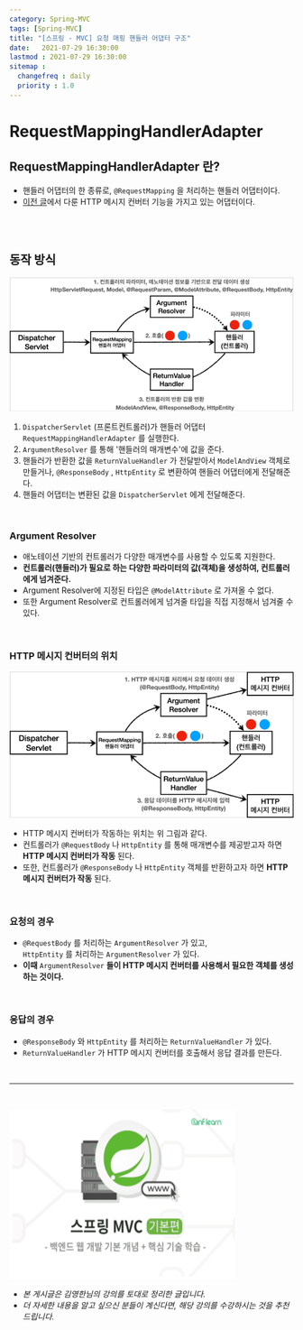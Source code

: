 ```yaml
---
category: Spring-MVC
tags: [Spring-MVC]
title: "[스프링 - MVC] 요청 매핑 핸들러 어댑터 구조"
date:   2021-07-29 16:30:00 
lastmod : 2021-07-29 16:30:00
sitemap :
  changefreq : daily
  priority : 1.0
---
```


# RequestMappingHandlerAdapter

## RequestMappingHandlerAdapter 란?

- 핸들러 어댑터의 한 종류로, `@RequestMapping` 을 처리하는 핸들러 어댑터이다.
- [이전 글](https://taegyunwoo.github.io/spring-mvc/SPRING_MVC_HTTPMessageConverter)에서 다룬 HTTP 메시지 컨버터 기능을 가지고 있는 어댑터이다.

<br><br>

## 동작 방식

![동작 방식](/assets/img/2021-07-29-SPRING_MVC_HandlerAdapterAndHttpMessageConverter/Untitled%205.png)

1. `DispatcherServlet` (프론트컨트롤러)가 핸들러 어댑터 `RequestMappingHandlerAdapter` 를 실행한다.
2. `ArgumentResolver` 를 통해 '핸들러의 매개변수'에 값을 준다.
3. 핸들러가 반환한 값을 `ReturnValueHandler` 가 전달받아서 `ModelAndView` 객체로 만들거나, `@ResponseBody` , `HttpEntity` 로 변환하여 핸들러 어댑터에게 전달해준다.
4. 핸들러 어댑터는 변환된 값을 `DispatcherServlet` 에게 전달해준다.

<br>

### Argument Resolver

- 애노테이션 기반의 컨트롤러가 다양한 매개변수를 사용할 수 있도록 지원한다.
- **컨트롤러(핸들러)가 필요로 하는 다양한 파라미터의 값(객체)을 생성하여, 컨트롤러에게 넘겨준다.**
- Argument Resolver에 지정된 타입은 `@ModelAttribute` 로 가져올 수 없다.
- 또한 Argument Resolver로 컨트롤러에게 넘겨줄 타입을 직접 지정해서 넘겨줄 수 있다.

<br>

### HTTP 메시지 컨버터의 위치

![HTTP 메시지 컨버터의 위치](/assets/img/2021-07-29-SPRING_MVC_HandlerAdapterAndHttpMessageConverter/Untitled%206.png)

- HTTP 메시지 컨버터가 작동하는 위치는 위 그림과 같다.
- 컨트롤러가 `@RequestBody` 나 `HttpEntity` 를 통해 매개변수를 제공받고자 하면 **HTTP 메시지 컨버터가 작동** 된다.
- 또한, 컨트롤러가 `@ResponseBody` 나 `HttpEntity` 객체를 반환하고자 하면 **HTTP 메시지 컨버터가 작동** 된다.

<br>

### 요청의 경우

- `@RequestBody` 를 처리하는 `ArgumentResolver` 가 있고,  
`HttpEntity` 를 처리하는 `ArgumentResolver` 가 있다.
- **이때** `ArgumentResolver` **들이 HTTP 메시지 컨버터를 사용해서 필요한 객체를 생성하는 것이다.**

<br>

### 응답의 경우

- `@ResponseBody` 와 `HttpEntity` 를 처리하는 `ReturnValueHandler` 가 있다.
- `ReturnValueHandler` 가 HTTP 메시지 컨버터를 호출해서 응답 결과를 만든다.

<br>

---

<br>

<a href="https://inf.run/RfTn"><img src="/assets/img/Inflearn_Spring_MVC1/Logo.png" width="400px" height="300px"></a>

- *본 게시글은 김영한님의 강의를 토대로 정리한 글입니다.*
- *더 자세한 내용을 알고 싶으신 분들이 계신다면, 해당 강의를 수강하시는 것을 추천드립니다.*